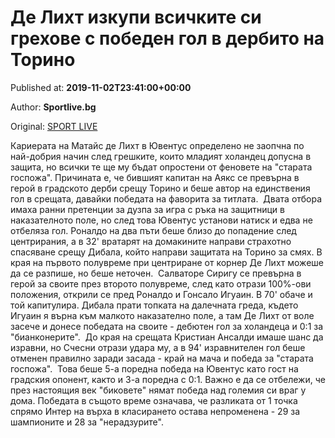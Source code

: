 
# Де Лихт изкупи всичките си греховe с победен гол в дербито на Торино

Published at: **2019-11-02T23:41:00+00:00**

Author: **Sportlive.bg**

Original: [SPORT LIVE](https://www.sportlive.bg/worldfootball/italy/de-liht-izkupi-vsichkite-si-grehove-s-pobeden-gol-v-derbito-na-torino-1391180.html)

Кариерата на Матайс де Лихт в Ювентус определено не заопчна по най-добрия начин след грешките, които младият холандец допусна в защита, но всички те ще му бъдат опростени от феновете на "старата госпожа". Причината е, че бившият капитан на Аякс се превърна в герой в градското дерби срещу Торино и беше автор на единствения гол в срещата, давайки победата на фаворита за титлата. 
Двата отбора имаха ранни претенции за дузпа за игра с ръка на защитници в наказателното поле, но след това Ювентус установи натиск и едва не отбеляза гол. Роналдо на два пъти беше близо до попадение след центрирания, а в 32' вратарят на домакините направи страхотно спасяване срещу Дибала, който направи защитата на Торино за смях. В края на първото полувреме при центриране от корнер Де Лихт можеше да се разпише, но беше неточен. 
Салваторе Сиригу се превърна в герой за своите през второто полувреме, след като отрази 100%-ови положения, открили се пред Роналдо и Гонсало Игуаин. В 70' обаче и той капитулира. Дибала прати топката на далечната греда, където Игуаин я върна към малкото наказателно поле, а там Де Лихт от воле засече и донесе победата на своите - дебютен гол за холандеца и 0:1 за "бианконерите". 
До края на срещата Кристиан Ансалди имаше шанс да изравни, но Счесни отрази удара му, а в 94' изравнителен гол беше отменен правилно заради засада - край на мача и победа за "старата госпожа". 
Това беше 5-а поредна победа на Ювентус като гост на градския опонент, както и 3-а поредна с 0:1. Важно е да се отбележи, че през настоящия век "биковете" нямат победа над големия си враг у дома. Победата в същото време означава, че разликата от 1 точка спрямо Интер на върха в класирането остава непроменена - 29 за шампионите и 28 за "нерадзурите". 
